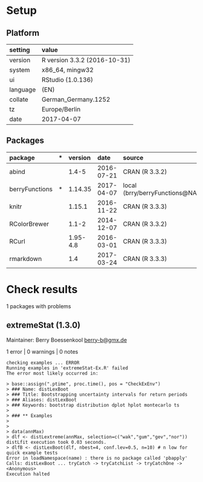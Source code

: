 # Setup

## Platform

|setting  |value                        |
|:--------|:----------------------------|
|version  |R version 3.3.2 (2016-10-31) |
|system   |x86_64, mingw32              |
|ui       |RStudio (1.0.136)            |
|language |(EN)                         |
|collate  |German_Germany.1252          |
|tz       |Europe/Berlin                |
|date     |2017-04-07                   |

## Packages

|package        |*  |version  |date       |source                         |
|:--------------|:--|:--------|:----------|:------------------------------|
|abind          |   |1.4-5    |2016-07-21 |CRAN (R 3.3.2)                 |
|berryFunctions |*  |1.14.35  |2017-04-07 |local (brry/berryFunctions@NA) |
|knitr          |   |1.15.1   |2016-11-22 |CRAN (R 3.3.3)                 |
|RColorBrewer   |   |1.1-2    |2014-12-07 |CRAN (R 3.3.2)                 |
|RCurl          |   |1.95-4.8 |2016-03-01 |CRAN (R 3.3.3)                 |
|rmarkdown      |   |1.4      |2017-03-24 |CRAN (R 3.3.3)                 |

# Check results
1 packages with problems

## extremeStat (1.3.0)
Maintainer: Berry Boessenkool <berry-b@gmx.de>

1 error  | 0 warnings | 0 notes

```
checking examples ... ERROR
Running examples in 'extremeStat-Ex.R' failed
The error most likely occurred in:

> base::assign(".ptime", proc.time(), pos = "CheckExEnv")
> ### Name: distLexBoot
> ### Title: Bootstrapping uncertainty intervals for return periods
> ### Aliases: distLexBoot
> ### Keywords: bootstrap distribution dplot hplot montecarlo ts
> 
> ### ** Examples
> 
> 
> data(annMax)
> dlf <- distLextreme(annMax, selection=c("wak","gum","gev","nor"))
distLfit execution took 0.03 seconds.
> dlfB <- distLexBoot(dlf, nbest=4, conf.lev=0.5, n=10) # n low for quick example tests
Error in loadNamespace(name) : there is no package called 'pbapply'
Calls: distLexBoot ... tryCatch -> tryCatchList -> tryCatchOne -> <Anonymous>
Execution halted
```

